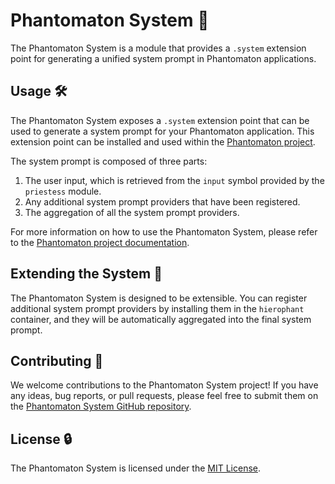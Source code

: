 # Phantomaton System 🤖

The Phantomaton System is a module that provides a `.system` extension point for generating a unified system prompt in Phantomaton applications.

## Usage 🛠️

The Phantomaton System exposes a `.system` extension point that can be used to generate a system prompt for your Phantomaton application. This extension point can be installed and used within the [Phantomaton project](https://github.com/phantomaton-ai/phantomaton#readme).

The system prompt is composed of three parts:

1. The user input, which is retrieved from the `input` symbol provided by the `priestess` module.
2. Any additional system prompt providers that have been registered.
3. The aggregation of all the system prompt providers.

For more information on how to use the Phantomaton System, please refer to the [Phantomaton project documentation](https://github.com/phantomaton-ai/phantomaton#readme).

## Extending the System 🔧

The Phantomaton System is designed to be extensible. You can register additional system prompt providers by installing them in the `hierophant` container, and they will be automatically aggregated into the final system prompt.

## Contributing 🦄

We welcome contributions to the Phantomaton System project! If you have any ideas, bug reports, or pull requests, please feel free to submit them on the [Phantomaton System GitHub repository](https://github.com/phantomaton-ai/phantomaton-system).

## License 🔒

The Phantomaton System is licensed under the [MIT License](LICENSE).